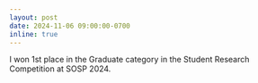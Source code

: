 ```yaml
---
layout: post
date: 2024-11-06 09:00:00-0700
inline: true
---
```


I won 1st place in the Graduate category in the Student Research Competition at SOSP 2024.